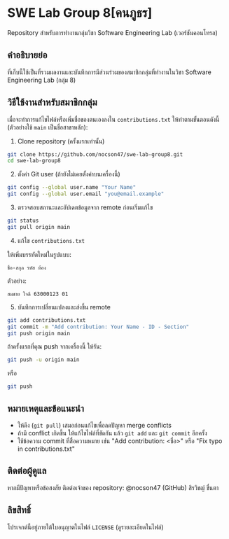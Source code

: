 # SWE Lab Group 8[คนภูธร]
Repository สำหรับการทำงานกลุ่มวิชา Software Engineering Lab (เวอร์ชันคอนโทรล)

คำอธิบายย่อ
--
ที่เก็บนี้ใช้เป็นที่รวมผลงานและบันทึกการมีส่วนร่วมของสมาชิกกลุ่มที่ทำงานในวิชา Software Engineering Lab (กลุ่ม 8)

วิธีใช้งานสำหรับสมาชิกกลุ่ม
--
เมื่อจะทำการแก้ไขไฟล์หรือเพิ่มชื่อของตนเองลงใน `contributions.txt` ให้ทำตามขั้นตอนดังนี้ (ตัวอย่างใช้ `main` เป็นชื่อสาขาหลัก):

1) Clone repository (ครั้งแรกเท่านั้น)

```bash
git clone https://github.com/nocson47/swe-lab-group8.git
cd swe-lab-group8
```

2) ตั้งค่า Git user (ถ้ายังไม่เคยตั้งค่าบนเครื่องนี้)

```bash
git config --global user.name "Your Name"
git config --global user.email "you@email.example"
```

3) ตรวจสอบสถานะและอัปเดตข้อมูลจาก remote ก่อนเริ่มแก้ไข

```bash
git status
git pull origin main
```

4) แก้ไข `contributions.txt`

ให้เพิ่มบรรทัดใหม่ในรูปแบบ:

```
ชื่อ-สกุล รหัส ห้อง
```

ตัวอย่าง:

```
สมชาย ใจดี 63000123 01
```

5) บันทึกการเปลี่ยนแปลงและส่งขึ้น remote

```bash
git add contributions.txt
git commit -m "Add contribution: Your Name - ID - Section"
git push origin main
```

ถ้าครั้งแรกที่คุณ push จากเครื่องนี้ ให้รัน:

```bash
git push -u origin main
```
หรือ
```bash
git push
```

หมายเหตุและข้อแนะนำ
--
- ให้ดึง (`git pull`) เสมอก่อนแก้ไขเพื่อลดปัญหา merge conflicts
- ถ้ามี conflict เกิดขึ้น ให้แก้ไขไฟล์ที่ขัดกัน แล้ว `git add` และ `git commit` อีกครั้ง
- ใช้ข้อความ commit ที่สื่อความหมาย เช่น "Add contribution: <ชื่อ>" หรือ "Fix typo in contributions.txt"

ติดต่อผู้ดูแล
--
หากมีปัญหาหรือข้อสงสัย ติดต่อเจ้าของ repository: @nocson47 (GitHub)  สิรวิชญ์  ชื่นตา  

ลิขสิทธิ์
--
โปรเจกต์นี้อยู่ภายใต้ใบอนุญาตในไฟล์ `LICENSE` (ดูรายละเอียดในไฟล์)


